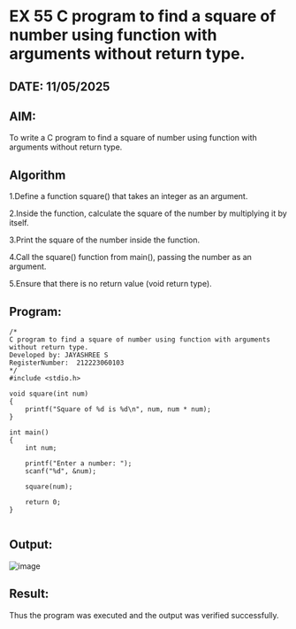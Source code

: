 # EX 55 C program to find a square of number using function with arguments without return type.
## DATE: 11/05/2025
## AIM:
To write a C program to find a square of number using function with arguments without return type.

## Algorithm
1.Define a function square() that takes an integer as an argument.

2.Inside the function, calculate the square of the number by multiplying it by itself.

3.Print the square of the number inside the function.

4.Call the square() function from main(), passing the number as an argument.

5.Ensure that there is no return value (void return type).  

## Program:
```
/*
C program to find a square of number using function with arguments without return type.
Developed by: JAYASHREE S
RegisterNumber:  212223060103
*/
#include <stdio.h>

void square(int num)
{
    printf("Square of %d is %d\n", num, num * num);
}

int main()
{
    int num;

    printf("Enter a number: ");
    scanf("%d", &num);

    square(num);

    return 0;
}


```

## Output:

![image](https://github.com/user-attachments/assets/9f3b34c5-07a0-43b6-9af2-7deded917d9b)


## Result:
Thus the program was executed and the output was verified successfully.
